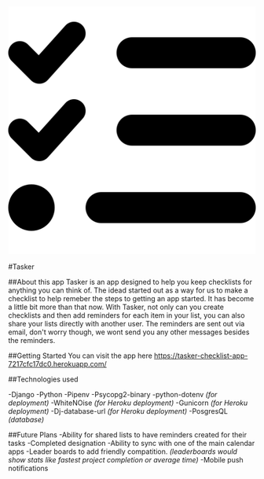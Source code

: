 ![Tasker Logo](/tasker_main_app/static/images/favicon.png)

#Tasker


##About this app
Tasker is an app designed to help you keep checklists for anything you can think of. The idead started out as a way for us to make a checklist to help remeber the steps to getting an app started. It has become a little bit more than that now. With Tasker, not only can you create checklists and then add reminders for each item in your list, you can also share your lists directly with another user. The reminders are sent out via email, don't worry though, we wont send you any other messages besides the reminders. 

##Getting Started
You can visit the app here https://tasker-checklist-app-7217cfc17dc0.herokuapp.com/


##Technologies used

-Django
-Python
-Pipenv
-Psycopg2-binary
-python-dotenv *(for deployment)*
-WhiteNOise *(for Heroku deployment)*
-Gunicorn *(for Heroku deployment)*
-Dj-database-url *(for Heroku deployment)*
-PosgresQL *(database)*


##Future Plans
-Ability for shared lists to have reminders created for their tasks
-Completed designation
-Ability to sync with one of the main calendar apps
-Leader boards to add friendly compatition. *(leaderboards would show stats like fastest project completion or average time)*
-Mobile push notifications 